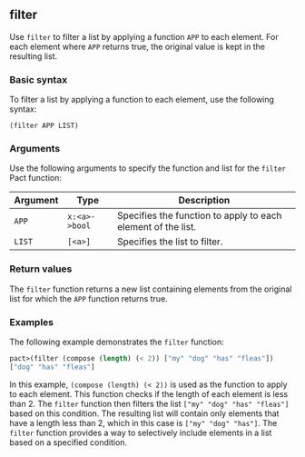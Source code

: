## filter
Use `filter` to filter a list by applying a function `APP` to each element. For each element where `APP` returns true, the original value is kept in the resulting list.

### Basic syntax

To filter a list by applying a function to each element, use the following syntax:

`(filter APP LIST)`

### Arguments

Use the following arguments to specify the function and list for the `filter` Pact function:

| Argument | Type       | Description                                 |
|----------|------------|---------------------------------------------|
| `APP`    | `x:<a>->bool` | Specifies the function to apply to each element of the list. |
| `LIST`   | `[<a>]`     | Specifies the list to filter.               |

### Return values

The `filter` function returns a new list containing elements from the original list for which the `APP` function returns true.

### Examples

The following example demonstrates the `filter` function:

```lisp
pact>(filter (compose (length) (< 2)) ["my" "dog" "has" "fleas"])
["dog" "has" "fleas"]
```

In this example, `(compose (length) (< 2))` is used as the function to apply to each element. This function checks if the length of each element is less than 2. The `filter` function then filters the list `["my" "dog" "has" "fleas"]` based on this condition. The resulting list will contain only elements that have a length less than 2, which in this case is `["my" "dog" "has"]`. The `filter` function provides a way to selectively include elements in a list based on a specified condition.
